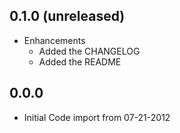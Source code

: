 ## 0.1.0 (unreleased)

* Enhancements
  * Added the CHANGELOG
  * Added the README

## 0.0.0

* Initial Code import from 07-21-2012
